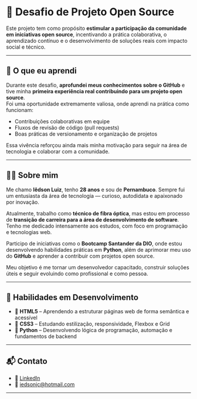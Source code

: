 # 🚀 Desafio de Projeto Open Source

Este projeto tem como propósito **estimular a participação da comunidade em iniciativas open source**, incentivando a prática colaborativa, o aprendizado contínuo e o desenvolvimento de soluções reais com impacto social e técnico.

---

## 🧠 O que eu aprendi

Durante este desafio, **aprofundei meus conhecimentos sobre o GitHub** e tive minha **primeira experiência real contribuindo para um projeto open source**.  
Foi uma oportunidade extremamente valiosa, onde aprendi na prática como funcionam:

- Contribuições colaborativas em equipe  
- Fluxos de revisão de código (pull requests)  
- Boas práticas de versionamento e organização de projetos  

Essa vivência reforçou ainda mais minha motivação para seguir na área de tecnologia e colaborar com a comunidade.

---

## 🙋‍♂️ Sobre mim

Me chamo **Iêdson Luiz**, tenho **28 anos** e sou de **Pernambuco**. Sempre fui um entusiasta da área de tecnologia — curioso, autodidata e apaixonado por inovação.

Atualmente, trabalho como **técnico de fibra óptica**, mas estou em processo de **transição de carreira para a área de desenvolvimento de software**. Tenho me dedicado intensamente aos estudos, com foco em programação e tecnologias web.

Participo de iniciativas como o **Bootcamp Santander da DIO**, onde estou desenvolvendo habilidades práticas em **Python**, além de aprimorar meu uso do **GitHub** e aprender a contribuir com projetos open source.

Meu objetivo é me tornar um desenvolvedor capacitado, construir soluções úteis e seguir evoluindo como profissional e como pessoa.

---

## 🧰 Habilidades em Desenvolvimento

- 📄 **HTML5** – Aprendendo a estruturar páginas web de forma semântica e acessível  
- 🎨 **CSS3** – Estudando estilização, responsividade, Flexbox e Grid  
- 🐍 **Python** – Desenvolvendo lógica de programação, automação e fundamentos de backend  

---

## 📬 Contato

- 🔗 [LinkedIn](https://linkedin.com/in/iedson-luiz-a3b830b7/)  
- 📧 iedsonjc@hotmail.com

---


